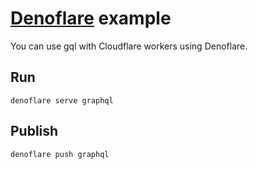 # [Denoflare](https://denoflare.dev) example

You can use gql with Cloudflare workers using Denoflare.

## Run

```
denoflare serve graphql
```

## Publish

```
denoflare push graphql
```
